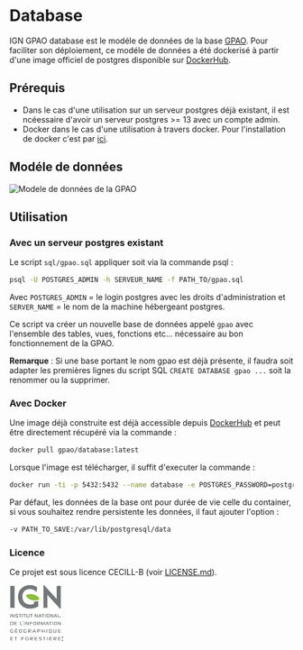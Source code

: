 # Database

IGN GPAO database est le modéle de données de la base [GPAO](https://github.com/ign-gpao).
Pour faciliter son déploiement, ce modéle de données a été dockerisé à partir d'une image officiel de postgres disponible sur [DockerHub](https://hub.docker.com/_/postgres).

## Prérequis

 - Dans le cas d'une utilisation sur un serveur postgres déjà existant, il est ncéessaire d'avoir un serveur postgres >= 13 avec un compte admin.
 - Docker dans le cas d'une utilisation à travers docker. Pour l'installation de docker c'est par [ici](https://docs.docker.com/engine/install/).
 
## Modéle de données

![Modele de données de la GPAO](https://github.com/ign-gpao/database/blob/main/images/GPAO%20V3.png)
 
## Utilisation

### Avec un serveur postgres existant

Le script `sql/gpao.sql` appliquer soit via la commande psql : 

``` bash
psql -U POSTGRES_ADMIN -h SERVEUR_NAME -f PATH_TO/gpao.sql
```

Avec ``` POSTGRES_ADMIN ``` = le login postgres avec les droits d'administration et ``` SERVER_NAME ``` = le nom de la machine hébergeant postgres.

Ce script va créer un nouvelle base de données appelé ``` gpao ``` avec l'ensemble des tables, vues, fonctions etc... nécessaire au bon fonctionnement de la GPAO.

**Remarque** : Si une base portant le nom gpao est déjà présente, il faudra soit adapter les premières lignes du script SQL ``` CREATE DATABASE gpao ... ``` soit la renommer ou la supprimer.

### Avec Docker

Une image déjà construite est déjà accessible depuis [DockerHub](https://hub.docker.com/r/gpao/database) et peut être directement récupéré via la commande : 

``` bash
docker pull gpao/database:latest
```

Lorsque l'image est télécharger, il suffit d'executer la commande : 

``` bash
docker run -ti -p 5432:5432 --name database -e POSTGRES_PASSWORD=postgres
```

Par défaut, les données de la base ont pour durée de vie celle du container, si vous souhaitez rendre persistente les données, il faut ajouter l'option : 

``` bash
-v PATH_TO_SAVE:/var/lib/postgresql/data
```

### Licence

Ce projet est sous licence CECILL-B (voir [LICENSE.md](https://github.com/ign-gpao/.github/blob/main/LICENSE.md)).

[![IGN](https://github.com/ign-gpao/.github/blob/main/images/logo_ign.png)](https://www.ign.fr):

